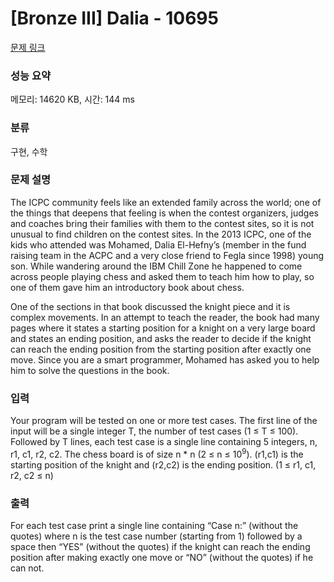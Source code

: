 # [Bronze III] Dalia - 10695 

[문제 링크](https://www.acmicpc.net/problem/10695) 

### 성능 요약

메모리: 14620 KB, 시간: 144 ms

### 분류

구현, 수학

### 문제 설명

<p>The ICPC community feels like an extended family across the world; one of the things that deepens that feeling is when the contest organizers, judges and coaches bring their families with them to the contest sites, so it is not unusual to find children on the contest sites. In the 2013 ICPC, one of the kids who attended was Mohamed, Dalia El-Hefny’s (member in the fund raising team in the ACPC and a very close friend to Fegla since 1998) young son. While wandering around the IBM Chill Zone he happened to come across people playing chess and asked them to teach him how to play, so one of them gave him an introductory book about chess.</p>

<p>One of the sections in that book discussed the knight piece and it is complex movements. In an attempt to teach the reader, the book had many pages where it states a starting position for a knight on a very large board and states an ending position, and asks the reader to decide if the knight can reach the ending position from the starting position after exactly one move. Since you are a smart programmer, Mohamed has asked you to help him to solve the questions in the book.</p>

### 입력 

 <p>Your program will be tested on one or more test cases. The first line of the input will be a single integer T, the number of test cases (1 ≤ T ≤ 100). Followed by T lines, each test case is a single line containing 5 integers, n, r1, c1, r2, c2. The chess board is of size n * n (2 ≤ n ≤ 10<sup>9</sup>). (r1,c1) is the starting position of the knight and (r2,c2) is the ending position. (1 ≤ r1, c1, r2, c2 ≤ n)</p>

### 출력 

 <p>For each test case print a single line containing “Case n:” (without the quotes) where n is the test case number (starting from 1) followed by a space then “YES” (without the quotes) if the knight can reach the ending position after making exactly one move or “NO” (without the quotes) if he can not.</p>

